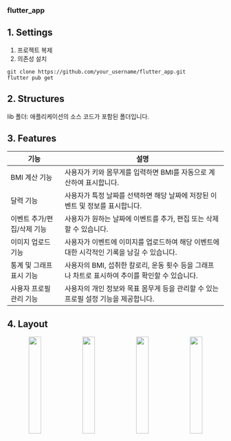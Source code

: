 ### flutter_app

## 1. Settings
1) 프로젝트 복제
2) 의존성 설치
```
git clone https://github.com/your_username/flutter_app.git
flutter pub get
```

## 2. Structures
lib 폴더: 애플리케이션의 소스 코드가 포함된 폴더입니다.

## 3. Features
| 기능 | 설명 |
|-----|-----|
|BMI 계산 기능|사용자가 키와 몸무게를 입력하면 BMI를 자동으로 계산하여 표시합니다.|
|달력 기능|사용자가 특정 날짜를 선택하면 해당 날짜에 저장된 이벤트 및 정보를 표시합니다.|
|이벤트 추가/편집/삭제 기능|사용자가 원하는 날짜에 이벤트를 추가, 편집 또는 삭제할 수 있습니다.|
|이미지 업로드 기능|사용자가 이벤트에 이미지를 업로드하여 해당 이벤트에 대한 시각적인 기록을 남길 수 있습니다.|
|통계 및 그래프 표시 기능|사용자의 BMI, 섭취한 칼로리, 운동 횟수 등을 그래프나 차트로 표시하여 추이를 확인할 수 있습니다.|
|사용자 프로필 관리 기능|사용자의 개인 정보와 목표 몸무게 등을 관리할 수 있는 프로필 설정 기능을 제공합니다.|

## 4. Layout
<p align="center">  
    <img src="https://github.com/JinhoMo/OCR_Project/assets/82569171/2c18399c-8986-4575-9e90-59095b954da1" align="center" width="24%">  
    <img src="https://github.com/JinhoMo/OCR_Project/assets/82569171/550c3dff-8e66-418c-b99d-8273cbe60d73" align="center" width="24%">  
    <img src="https://github.com/JinhoMo/OCR_Project/assets/82569171/c055c629-ae1a-42dc-adc3-5fdefd02a928" align="center" width="24%">  
    <img src="https://github.com/JinhoMo/OCR_Project/assets/82569171/cfad3592-54b2-45bb-9523-3f1f13058d41" align="center" width="24%">  
</p>
